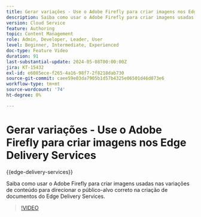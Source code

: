 ```yaml
---
title: Gerar variações - Use o Adobe Firefly para criar imagens nos Edge Delivery Services
description: Saiba como usar o Adobe Firefly para criar imagens usadas nas variações de conteúdo para direcionar o público-alvo correto na criação de documentos do Edge Delivery Services.
version: Cloud Service
feature: Authoring
topic: Content Management
role: Admin, Developer, Leader, User
level: Beginner, Intermediate, Experienced
doc-type: Feature Video
duration: 91
last-substantial-update: 2024-05-08T00:00:00Z
jira: KT-15432
exl-id: e6085ece-f265-4a16-98f7-2f8218dab730
source-git-commit: caee59e03da7905b1d57b4325e06501d46d073e6
workflow-type: tm+mt
source-wordcount: '74'
ht-degree: 0%

---
```


# Gerar variações - Use o Adobe Firefly para criar imagens nos Edge Delivery Services

{{edge-delivery-services}}

Saiba como usar o Adobe Firefly para criar imagens usadas nas variações de conteúdo para direcionar o público-alvo correto na criação de documentos do Edge Delivery Services.

>[!VIDEO](https://video.tv.adobe.com/v/3428794/?learn=on)
